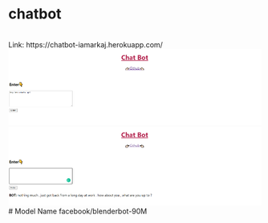 # chatbot
</br>
Link: https://chatbot-iamarkaj.herokuapp.com/
</br>
<img src='img/home1.png'/>
</br>
<img src='img/home2.png'/>
</br>
# Model Name
facebook/blenderbot-90M

